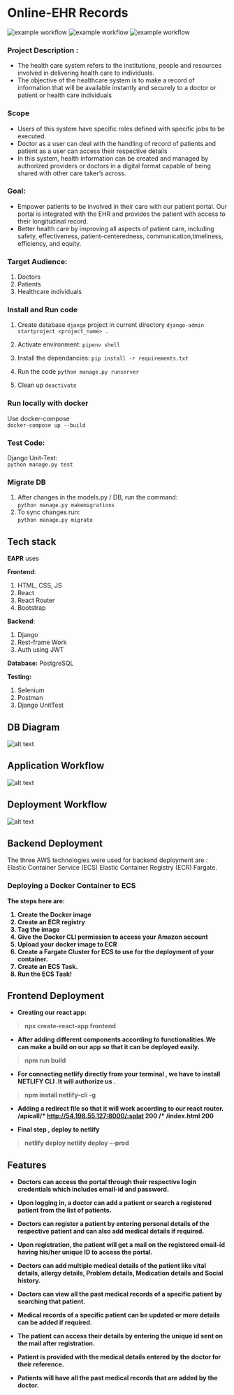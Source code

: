 # Online-EHR Records
![example workflow](https://github.com/shruti-17/OpenEHR-Project/actions/workflows/main.yml/badge.svg)
![example workflow](https://github.com/demoprojset2/backend/actions/workflows/CI-CD.yml/badge.svg)
![example workflow](https://github.com/demoprojset2/backend/actions/workflows/CODE_CHECKS.yml/badge.svg)

### Project Description :
- The health care system refers to the institutions, people and resources involved in delivering health care to individuals.
- The objective of the healthcare system is to make a record of information that will be available instantly and securely to a doctor or patient or health care     individuals


### Scope

- Users of this system have specific roles defined with specific jobs to be executed.
- Doctor as a user can deal with the handling of record of patients and patient as a user can access their respective details
- In this system, health information can be created and managed by authorized providers or doctors in a digital format capable of being shared with other care       taker’s across.


### Goal:
- Empower patients to be involved in their care with our patient portal. Our portal is integrated with the EHR and provides the patient with access to their         longitudinal record.
- Better health care by improving all aspects of patient care, including safety, effectiveness, patient-centeredness, communication,timeliness, efficiency, and       equity.

### Target Audience: 
 1. Doctors
 2. Patients
 3. Healthcare individuals

### Install and Run code 

1. Create database `django` project in current directory
`django-admin startproject <project_name> .`

3. Activate environment:
`pipenv shell`

4. Install the dependancies:
`pip install -r requirements.txt`

 
6. Run the code `python manage.py runserver`

7. Clean up `deactivate`

### Run locally with docker

Use docker-compose<br>
`docker-compose up --build`

### Test Code:
Django Unit-Test:<br>
`python manage.py test`

### Migrate DB
1. After changes in the models.py / DB, run the command:<br>
`python manage.py makemigrations`
2. To sync changes run: <br>
`python manage.py migrate`


## Tech stack
<strong>EAPR</strong> uses

<strong>Frontend</strong>:
1. HTML, CSS, JS
2. React
3. React Router
4. Bootstrap

<strong>Backend</strong>:
1. Django
2. Rest-frame Work
3. Auth using JWT

<strong>Database:</strong>
PostgreSQL

<strong>Testing:</strong>
1. Selenium
2. Postman 
3. Django UnitTest

## DB Diagram
![alt text](https://github.com/demoprojset2/backend/blob/main/EHR_dbdiagram.png?raw=true)

## Application Workflow
![alt text](https://github.com/demoprojset2/backend/blob/main/EHR_workflow.jpg?raw=true)

## Deployment Workflow
![alt text](https://miro.medium.com/max/700/1*Ur9w7sOGoNAc9K6u4uKatQ.png)



## Backend Deployment
The three AWS technologies were used for backend deployment are :
Elastic Container Service (ECS)
Elastic Container Registry (ECR)
Fargate.


### Deploying a Docker Container to ECS

<strong>The steps here are:<strong>
1. Create the Docker image
2. Create an ECR registry
3. Tag the image
4. Give the Docker CLI permission to access your Amazon account
5. Upload your docker image to ECR
6. Create a Fargate Cluster for ECS to use for the deployment of your container.
7. Create an ECS Task.
8. Run the ECS Task!

## Frontend Deployment
- Creating our react app:
>npx create-react-app frontend

- After adding different components according to functionalities.We can make
a build on our app so that it can be deployed easily.
>npm run build

- For connecting netlify directly from your terminal , we have to install
NETLIFY CLI .It will authorize us .
>npm install netlify-cli -g

- Adding a redirect file so that it will work according to our react router.
/apicall/* http://54.198.55.127:8000/:splat 200
/* /index.html 200

- Final step , deploy to netlify
>netlify deploy
>netlify deploy --prod

## Features 
- Doctors can access the portal through their respective login credentials which includes email-id and password.
- Upon logging in, a doctor can add a patient or search a registered patient from the list of patients.
- Doctors can register a patient by entering personal details of the respective patient and can also add medical details if required.
- Upon registration, the patient will get a mail on the registered email-id having his/her unique ID to access the portal.
- Doctors can add multiple medical details of the patient like vital details, allergy details, Problem details, Medication details and Social history.
- Doctors can view all the past medical records of a specific patient by searching that patient.
- Medical records of a specific patient can be updated or more details can be added if required.

- The patient can access their details by entering the unique id sent on the mail after registration.
- Patient is provided with the medical details entered by the doctor for their reference.
- Patients will have all the past medical records that are added by the doctor.
